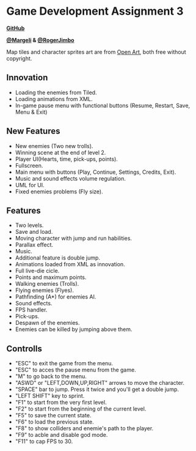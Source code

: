 # Game Development Assignment 3

**[GitHub](https://github.com/Margeli/Assignment1)**

**[@Margeli](https://github.com/Margeli) & [@RogerJimbo](https://github.com/RogerJimbo)**

Map tiles and character sprites art are from  [Open Art](https://opengameart.org/), both free without copyright. 

## Innovation

- Loading the enemies from Tiled.
- Loading animations from XML.
- In-game pause menu with functional buttons (Resume, Restart, Save, Menu & Exit)

## New Features

- New enemies (Two new trolls).
- Winning scene at the end of level 2.
- Player UI(Hearts, time, pick-ups, points).
- Fullscreen.
- Main menu with buttons (Play, Continue, Settings, Credits, Exit).
- Music and sound effects volume regulation.
- UML for UI.
- Fixed enemies problems (Fly size).

## Features

- Two levels.
- Save and load.
- Moving character with jump and run habilities.
- Parallax effect.
- Music.
- Additional feature is double jump.
- Animations loaded from XML as innovation.
- Full live-die cicle.
- Points and maximum points.
- Walking enemies (Trolls).
- Flying enemies (Flyes).
- Pathfinding (A*) for enemies AI.
- Sound effects.
- FPS handler.
- Pick-ups.
- Despawn of the enemies.
- Enemies can be killed by jumping above them.


## Controlls

- "ESC" to exit the game from the menu.
- "ESC" to acces the pause menu from the game.
- "M" to go back to the menu.
- "ASWD" or "LEFT,DOWN,UP,RIGHT" arrows to move the character.
- "SPACE" bar to jump. Press it twice and you'll get a double jump.
- "LEFT SHIFT" key to sprint.
- "F1" to start from the very first level.
- "F2" to start from the beginning of the current level.
- "F5" to save the current state.
- "F6" to load the previous state.
- "F8" to show colliders and enemie's path to the player.
- "F9" to acble and disable god mode.
- "F11" to cap FPS to 30.
